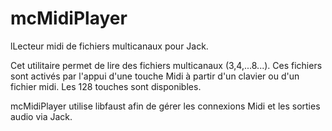 # mcMidiPlayer
lLecteur midi de fichiers multicanaux pour Jack.

Cet utilitaire permet de lire des fichiers multicanaux (3,4,...8...). Ces fichiers sont activés par l'appui d'une touche Midi à partir d'un clavier  ou d'un fichier midi. Les 128 touches sont disponibles.

mcMidiPlayer utilise libfaust afin de gérer les connexions Midi et les sorties audio via Jack.
